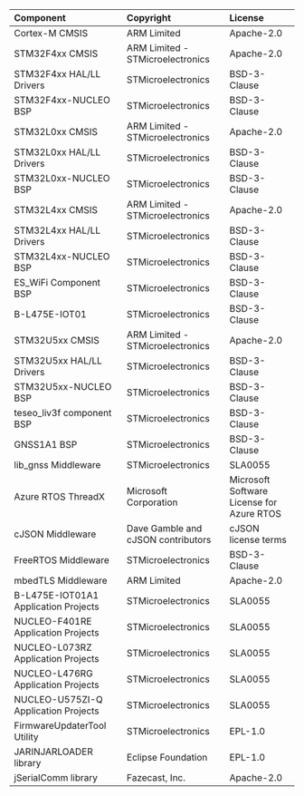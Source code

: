 | Component                               | Copyright                          | License |
|:---------                               |:-------                            |:--------|
| Cortex-M CMSIS                          | ARM Limited                        | Apache-2.0 |
| STM32F4xx CMSIS                         | ARM Limited - STMicroelectronics   | Apache-2.0 |
| STM32F4xx HAL/LL Drivers                | STMicroelectronics                 | BSD-3-Clause |
| STM32F4xx-NUCLEO BSP                    | STMicroelectronics                 | BSD-3-Clause |
| STM32L0xx CMSIS                         | ARM Limited - STMicroelectronics   | Apache-2.0 |
| STM32L0xx HAL/LL Drivers                | STMicroelectronics                 | BSD-3-Clause |
| STM32L0xx-NUCLEO BSP                    | STMicroelectronics                 | BSD-3-Clause |
| STM32L4xx CMSIS                         | ARM Limited - STMicroelectronics   | Apache-2.0 |
| STM32L4xx HAL/LL Drivers                | STMicroelectronics                 | BSD-3-Clause |
| STM32L4xx-NUCLEO BSP                    | STMicroelectronics                 | BSD-3-Clause |
| ES_WiFi Component BSP                   | STMicroelectronics                 | BSD-3-Clause |
| B-L475E-IOT01                           | STMicroelectronics                 | BSD-3-Clause |
| STM32U5xx CMSIS                         | ARM Limited - STMicroelectronics   | Apache-2.0 |
| STM32U5xx HAL/LL Drivers                | STMicroelectronics                 | BSD-3-Clause |
| STM32U5xx-NUCLEO BSP                    | STMicroelectronics                 | BSD-3-Clause |
| teseo_liv3f component BSP               | STMicroelectronics                 | BSD-3-Clause |
| GNSS1A1 BSP                             | STMicroelectronics                 | BSD-3-Clause |
| lib_gnss Middleware                     | STMicroelectronics                 | SLA0055 |
| Azure RTOS ThreadX                      | Microsoft Corporation              | Microsoft Software License for Azure RTOS |
| cJSON Middleware                        | Dave Gamble and cJSON contributors | cJSON license terms |
| FreeRTOS Middleware                     | STMicroelectronics                 | BSD-3-Clause |
| mbedTLS Middleware                      | ARM Limited                        | Apache-2.0 |
| B-L475E-IOT01A1 Application Projects    | STMicroelectronics                 | SLA0055 |
| NUCLEO-F401RE Application Projects      | STMicroelectronics                 | SLA0055 |
| NUCLEO-L073RZ Application Projects      | STMicroelectronics                 | SLA0055 |
| NUCLEO-L476RG Application Projects      | STMicroelectronics                 | SLA0055 |
| NUCLEO-U575ZI-Q Application Projects    | STMicroelectronics                 | SLA0055 |
| FirmwareUpdaterTool Utility             | STMicroelectronics                 | EPL-1.0 |
| JARINJARLOADER library                  | Eclipse Foundation                 | EPL-1.0 |
| jSerialComm library                     | Fazecast, Inc.                     | Apache-2.0 |
